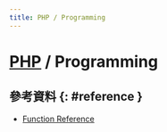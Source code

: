 ```yaml
---
title: PHP / Programming
---
```

# [PHP](php.md) / Programming

## 參考資料 {: #reference }

  - [Function Reference](https://www.php.net/manual/en/funcref.php)
